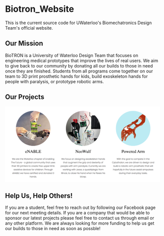 # Biotron_Website
This is the current source code for UWaterloo's Biomechatronics Design Team's official website.

## Our Mission
BioTRON is a University of Waterloo Design Team that focuses on engineering medical prototypes that improve the lives of real users. We aim to give back to our community by donating all our builds to those in need once they are finished. Students from all programs come together on our team to 3D print prosthetic hands for kids, build exoskeleton hands for people with paralysis, or prototype robotic arms.

## Our Projects
![Our Projects](website/images/projects2.png)

## Help Us, Help Others!
If you are a student, feel free to reach out by following our Facebook page for our next meeting details. If you are a company that would be able to sponsor our latest projects please feel free to contact us through email or any other platform. We are always looking for more funding to help us get our builds to those in need as soon as possble!
